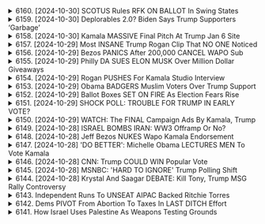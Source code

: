 <details>
<summary>6160. [2024-10-30] SCOTUS Rules RFK ON BALLOT In Swing States</summary><br>

<a href="https://www.youtube.com/watch?v=Vf7x2w7kxlI" target="_blank">
    <img src="https://img.youtube.com/vi/Vf7x2w7kxlI/maxresdefault.jpg" 
        alt="[Youtube]" width="200">
</a>

# SCOTUS Rules RFK ON BALLOT In Swing States

以下は、提供されたテキストに基づいた、整理された要約です。

**主要テーマ:**

*   **選挙戦略と新たな有権者層:** トランプ陣営は既存の支持者層に加え、これまで伝統的に民主党支持であった層、特に若年層の白人男性有権者層へのアピールを強化しています。ガザ情勢を起点に、パキスタン系アメリカ人など少数政治団体の支持も獲得しており、有権者層の多様化が進んでいます。
*   **政策優先順位:** トランプ陣営の中心的な政策課題は経済と国境政策、インフレ対策に焦点が当たっており、有権者の主要な関心事に合致したメッセージを発信しています。
*   **イスラム関係者との関係:** トランプ陣営はイスラム関係者との関係を、単なる選挙戦術として捉えており、彼らの意見や要求に真摯に対応する姿勢は見られません。
*   **右派グループの動き:** ヘリテージ財団などの保守系シンクタンクが、学生ビザ保有者やプロパレスチナ活動家への法的・政治的攻勢を計画しており、右派勢力の活動が活発化しています。

**主なポイント:**

*   **有権者層の多様化:** トランプ陣営は、既存支持層に加え、若年層の白人男性、少数民族有権者層（パキスタン系アメリカ人など）からの支持獲得を目指しています。
*   **中東問題への関与:** ガザ情勢をきっかけに、パキスタン系アメリカ人などの支援を得ていますが、より重要なのは、従来の民主党支持層からの支持を引き離す戦略です。
*   **経済・国境政策の重視:** トランプ陣営は、経済と国境政策を最優先課題として掲げ、有権者の関心を集めています。
*   **右派グループの活動活発化:** ヘリテージ財団などの保守系シンクタンクが、学生ビザ保有者やプロパレスチナ活動家への法的・政治的攻勢を計画しており、右派勢力の活動が活発化しています。
*   **選挙終盤のアウトリーチ:** 選挙戦終盤における説得可能な有権者層は、50歳未満の白人男性であり、必ずしもイスラム教徒や女性ではありません。

**総括:**

トランプ陣営の選挙戦略は、既存支持層の固めると同時に、伝統的な民主党支持層からの支持獲得が中心にあります。経済・国境政策を最優先課題として掲げ、有権者の関心を集めると同時に、右派グループの活動を支援し、反イスラム政策を推進しています。選挙戦終盤における説得可能な有権者は、50歳未満の白人男性であり、彼らにとって経済的安定と国境警備の強化が重要な課題となっています。
</details>

<details>
<summary>6159. [2024-10-30] Deplorables 2.0? Biden Says Trump Supporters ‘Garbage’</summary><br>

<a href="https://www.youtube.com/watch?v=E6BIpVM9Dr8" target="_blank">
    <img src="https://img.youtube.com/vi/E6BIpVM9Dr8/maxresdefault.jpg" 
        alt="[Youtube]" width="200">
</a>

# Deplorables 2.0? Biden Says Trump Supporters ‘Garbage’

## 2024年美國總統選舉：川普陣營現況分析重點整理 (截至2024年10月30日)

本分析基於訪談和觀察所得，對2024年美國總統選舉川普陣營的現狀、氛圍和策略進行歸納。

**一、陣營整體氛圍**

*   **謹慎樂觀與懷疑並存：** 陣營內部普遍感受是謹慎樂觀，但同時也充滿著懷疑感。儘管民調顯示良好狀況，但陣營成員擔憂是否有所忽略。
*   **期日前投票滿意：** 陣營對期日前投票的數據感到滿意，特別是考慮到川普過去曾呼籲選民迴避期日前投票。
*   **內部民調優於外部：** 陣營內部民調顯示川普領先，優於外部公開的民調數據。

**二、策略與考量**

*   **權衡「穩定」與「真實」：** 川普陣營試圖在控制訊息，穩定選情上取得平衡，與尊重川普的即興風格，真實表達個人觀點上取得平衡。
*   **應對川普的不可預測性：** 陣營成員必須準備應對川普的言論，可能偏離既定方向，並快速做出調整，避免對選情造成負面影響。
*   **針對未決定選民制定策略：** 陣營試圖吸引未決定選民（特別是對經濟和就業感到關心的人），通過強調經濟政策，爭取支持。
*   **平衡爭議性與吸引力：** 陣營努力在爭議性言論（可能令部分選民卻步）和維持選民熱情之間取得平衡，力圖擴大選民基礎，確保最終勝選。

**三、核心難點**

*   **川普的即興風格：** 川普本人具有較強的即興性和不可預測性，這使得陣營難以完全掌握選戰方向，需要時刻調整策略。
*   **內部懷疑與民調恐懼：** 儘管數據顯示良好趨勢，陣營成員仍然對潛在風險保持高度警惕，擔心民調未能真實反映選情。
*   **維持選民熱情與吸引未決選民：** 在激勵核心支持者和吸引寬泛未決定選民兩者之間取得平衡是一項艱巨的挑戰。

**四、具體策略案例**

*   **大型集會：** 舉辦大型集會，例如在麥迪遜廣場花園舉辦的集會，旨在展現選民支持力，激勵核心支持者。
*   **娛樂元素融入：** 召用知名人物（例如哈克·霍根），增添活動娛樂性，吸引更廣泛人群關注。
*   **經濟議題重點突出：** 強調就業和經濟改善帶來的正面影響，爭取對經濟感到關心的選民支持。

總結： 川普陣營處於謹慎樂觀的狀態，但內部懷疑感依然存在。 陣營在權衡可預測性與真實性，以及吸引核心選民和未決定選民之間掙扎。 陣營必須積極應對川普的不可預測性，並努力在政策和政治策略之間取得平衡，以確保在選舉中獲得成功。
</details>

<details>
<summary>6158. [2024-10-30] Kamala MASSIVE Final Pitch At Trump Jan 6 Site</summary><br>

<a href="https://www.youtube.com/watch?v=Lr4lmH5YSFo" target="_blank">
    <img src="https://img.youtube.com/vi/Lr4lmH5YSFo/maxresdefault.jpg" 
        alt="[Youtube]" width="200">
</a>

# Kamala MASSIVE Final Pitch At Trump Jan 6 Site

以下是此篇文字的清晰、客觀重點摘要，以段落區分，並以條列格式呈現：

**一、集會與抗議活動 (Rally & Protest Dynamics)**

*   **對抗性人群:** 討論涉及在集會活動中看到的一群抗議者，他們以一種帶有挑釁性的方式行動，尤其是在針對卡瑪拉·哈里斯的集會中。
*   **媒體呈現:** 指出主流媒體對這些集會活動的報導，以及對於抗議者動機和行為可能的偏見或過度報導。
*   **政治策略:** 觀察到這些集會的策略性運用，例如旨在影響公投的遊行行動。

**二、選舉民意調查分析 (Election Polling Analysis)**

*   **民意調查的可靠性:** 與歷史數據比較目前的選舉民意調查，特別是在關鍵的搖擺州的數據，以驗證其準確性。
*   **過低評估的趨勢:** 討論了在關鍵州中，特定政黨被民意調查過低評估的可能性，並觀察了這種現象在過去選舉循環中是否出現。
*   **歷史模式:** 分析了過去50多年來，民意調查在連續的總統選舉中，對特定政黨的過低評估模式。
*   **「害羞的選民」現象：** 檢視在民意調查中對特定候選人或政黨表示支持的社會偏見，及這會對準確性造成影響。

**三、選舉活動與策略 (Campaigning and Tactics)**

*   **廣告訊息：**分析政治廣告的訊息，包括使用名人代言(例如茱莉亞·羅伯茨)以及訊息的目標受眾。
*   **族群動員：** 評估廣告和集會運動是否成功地動員特定族群，例如阿拉伯裔美國穆斯林群體。
*   **選舉地圖分析：** 研究特定的州和地區，以了解哪些地區對選舉結果至關重要，並針對目標受選人及族群作出戰略動員。
*   **政治語言的使用：**對選舉廣告及宣傳中，使用的特定語言及詞彙進行評比及推論。

**四、對選舉結果的潛在影響 (Potential Impact on Election Outcomes)**

*   **歷史先例：** 探討某些歷史事件是否預示著可能發生的選舉結果。
*   **微小差異的影響：**強調即使微小的選舉動員努力，也可能在競爭激烈的選舉中造成重大差異。
*   **民意調查的偏誤：**強調選舉民意調查可能存在偏誤，而這些偏誤可能會影響對選舉結果的預測。
</details>

<details>
<summary>6157. [2024-10-29] Most INSANE Trump Rogan Clip That NO ONE Noticed</summary><br>

<a href="https://www.youtube.com/watch?v=DhWE1mRPIqU" target="_blank">
    <img src="https://img.youtube.com/vi/DhWE1mRPIqU/maxresdefault.jpg" 
        alt="[Youtube]" width="200">
</a>

# Most INSANE Trump Rogan Clip That NO ONE Noticed

## 文章重點整理：科技巨頭與美國政治經濟權力結合

本文分析了科技巨頭（以Elon Musk為代表）與 Donald Trump 政府及美國政治經濟的潛在權力結合，以及其背後的意識形態動機和政治策略。

**I. 核心人物與意識形態**

* **Elon Musk 與科技自由主義者：** 本文認為 Musk 代表著一群推動去中心化、無政府資本主義，或至少是大幅縮小政府的科技巨頭和自由主義者。
* **反進步主義共和黨人:** 他們偏好麥金利時代的共和黨，主張小政府、高關稅和企業主導的經濟。
* **共同願景:** 一個由企業主意志主導的美國，減少政府干預，並恢復類似 19 世紀末的經濟模式。

**II. 潛在政治策略與權力結合**

* **特朗普政府關係：**  Musk 和其他科技巨頭正在影響 Trump 的政策立場，例如加密貨幣和貿易。
* **利用 Trump：**  科技自由主義者可能將 Trump 視為實現其目標的工具，而非真正的意識形態盟友。 Trump 本身缺乏一致的意識形態方向，容易受影響。
* **影響政策：** 科技巨頭正在試圖推動特定政策，例如貿易自由化、降低管制和對企業更有利的稅收政策。

**III. 潛在商業模式與政治組織**

* **特別經濟區 (SEZ)：** 本文指出全球正出現大量由企業控制的特別經濟區，顯示企業越來越注重對政治經濟環境的控制。
* **企業憲章城市：**  發展中一些國家正在實驗由公司管理的“憲章城市”，這被認為是科技巨頭尋求建立自主政治和經濟空間的潛在趨勢。
* **營利型的憲章城市：** 多個受 Peter Thiel 支持的營利性憲章城市已經在發展中建立，表明對這種模式的興趣正在增長。

**IV. 歷史脈絡與聯想**

* **麥金利時代:**  作者將此聯盟與威廉·麥金利時代的共和黨政策聯繫起來，強調小政府、高關稅和企業主導的經濟發展模式。
* **新自由主義反彈:**  作者將此聯盟視為對新政的嘗試的回應，旨在恢復金時代的不平等。
* **關稅與解構:** 科技巨頭推動貿易自由化，同時推動解構現有政府機構，例如美國貿易代表辦公室，建立一個更利於企業的環境。

**V. 潛在風險與挑戰**

* **民主的潛在侵蝕：**  由企業主控制的政治和經濟空間可能侵蝕民主制度，並使國家陷入企業的掌控。
* **不平等加劇：**  這種聯盟可能進一步加劇社會不平等，並使富者更富，貧者更貧。
* **政策的不確定性：**  由於 Trump 的不確定性和缺乏意識形態一致性，這些聯盟的成功與否仍然不明。

**結論：**

本文認為，科技巨頭正在积极探索建立一個由企业主掌控的政治和经济模式。這種模式可能挑戰現有的民主制度，加劇社會不平等，並創造出一個對企業更有利的環境。雖然這種聯盟是否能成功，以及其長期後果如何，還不明確，但需要密切關注並加以防範。
</details>

<details>
<summary>6156. [2024-10-29] Bezos PANICS After 200,000 CANCEL WAPO Sub</summary><br>

<a href="https://www.youtube.com/watch?v=q1iAK1dhjtQ" target="_blank">
    <img src="https://img.youtube.com/vi/q1iAK1dhjtQ/maxresdefault.jpg" 
        alt="[Youtube]" width="200">
</a>

# Bezos PANICS After 200,000 CANCEL WAPO Sub

## 分析與重點摘要：Jeff Bezos 購置華盛頓郵報的事件與背後動機

以下將長文內容整理成重點摘要，以條列式呈現，並力圖保持客觀和清晰。

**一. 事件背景：華盛頓郵報的購置與立場轉變**

*   **購置事件：**Jeff Bezos 於 2013 年收購華盛頓郵報，並在過去十年投入超過五億美元。
*   **近期立場轉變：**選前一週，Bezos 发表社论，表明不希望華盛頓郵報在政治立場上過於偏頗，避免干預選舉。
*   **社論內容：**Bezos 声称自己一直坚持“不偏不倚”的原则，并认为华盛顿邮报应该为所有读者服务。
*   **批評者的質疑：**评论员认为，Bezos 突然轉變立場，與其自身的金融利益有關。

**二.  質疑 Bezos 利基動機的核心論點**

*   **金融利益考量：**評論者認為，Bezos 的立场转变与他自身的财富(千亿美元)，以及其与政府关系的金融利益有关。
*   **過去的政治站台：** Bezos 在收購郵報之後，華盛頓郵報曾大力支持民主黨，並與民主黨政客關係良好。
*   **政府合約與反托拉斯風險：**Bezos 拥有 Amazon 和 Blue Origin， 這些公司與美國政府簽有多項合同。 Bezos 的立場转变，可能与他担心民主党可能加強對大科技公司的反壟斷監管有关。
*   **利益衝突：** Amazon 與政府的合約、Blue Origin 獲取的政府資金，以及 Bezos 自身的慈善捐款， 都使得其立場備受質疑。

**三.  論點細節：Bezos 過去與現在的矛盾**

*   **支持民主黨時期的行為：**過去，华盛顿邮报大力支持歐巴馬基金會，並資助民主黨領袖。
*   **社交圈與政治影響力：** Bezos 在華視頓特區擁有大型住居，经常举办社交晚宴，邀请政治名流出席。
*   **“原則”的懷疑：**評論員認為，Bezos 的“原則”說法缺乏說服力，因為他過去的行为与现在的立场相悖。

**四. 主要批判：對媒體獨立性的影響**

*   **企業主干預：**Bezos 是一名擁有巨大財富和政治影響力的企業家，他的立場可能影响华盛顿邮报的报道方向。
*   **媒體的獨立性：** 评论員擔心媒體的獨立運作與企業主的利潤追逐之間存在根本矛盾。
*   **政治影響：** 媒体所有者的立场可能影响公共舆論，干扰民主的进程。

**五. 結論**

*   Bezos 的立场转变引发了对其真实意图的质疑，评论員普遍不相信這是出於純粹的原則考慮。
*   評論員認為，Bezos 的行動，可能受到了其個人的財政利益，及與政府關係的影響。
*   评论員強調，媒体所有者的立场可能會影响媒體的独立性，并干预民主进程。
*   批評者認為，Bezos 雖然是美國財富排名靠前的企業家，但其對媒體的控制與支持，實際上是對公共利益的損害。
</details>

<details>
<summary>6155. [2024-10-29] Philly DA SUES ELON MUSK Over Million Dollar Giveaways</summary><br>

<a href="https://www.youtube.com/watch?v=-Vz72zdtpLo" target="_blank">
    <img src="https://img.youtube.com/vi/-Vz72zdtpLo/maxresdefault.jpg" 
        alt="[Youtube]" width="200">
</a>

# Philly DA SUES ELON MUSK Over Million Dollar Giveaways

## 2024 年美國總統選舉相關焦點整理：川普競選活動組織問題及地面行動分析

**本段內容為政治評論節目摘錄，分析美國 2024 年總統選舉中川普陣營地面活動、組織策略等方面所引發的討論。**

### I. 超級政治行動委員會 (Super PAC) 外包地面行動的爭議

*   **問題核心：** 川普陣營將地面行動外包給由イーロン・マスク資助的超級政治行動委員會 (Super PAC)，此舉引發對組織能力、控制權以及選舉倫理的質疑。
*   **RNC 歷史經驗：** 共和黨全國委員會 (RNC) 長期以來注重地面組織能力，並投資於高效率的地面行動團隊，特別是在 2020 年大選中，RNC 與川普陣營共同打造強大的地面團隊。
*   **外包風險：** 將地面行動外包後，難以有效地協調和控制團隊，容易出現缺乏熱情、效率低下的情況。
*   **付費換取行動模式：**  批評者認為，付費雇用的地面團隊缺乏真正的熱情和動力，難以取得關鍵的選民支持。

### II. 地面行動詐欺及數據偽造風險

*   **GPS 欺騙及數據偽造:**  超级政治行動委員會 (Super PAC) 指引地面團隊使用 GPS 欺骗等手段伪造地面活动数据，以达到虚报行动范围及效果的目的。
*   **驗證困難：** 由於缺乏有效的監控機制，很難驗證地面活動的真實性以及數據的準確性。
*   **組織能力低落：** 缺乏組織能力可能導致地面活動無法有效覆蓋關鍵選区，影響選舉結果。

### III. 川普陣營地面組織與民主黨對比

*   **民主黨地面組織能力更強：** 評論員指出，民主黨在地面組織能力方面明顯優於川普陣營，尤其是在關鍵搖摆州的地面组织和动员能力。
*   **組織動員差異：** 民主黨能夠有效動員志愿者进行地面动员，而川普陣營主要依靠付費雇佣的地面團隊。
*   **可能影響選舉結果：** 強大的地面組織能力可以有效爭取选民支持，並可能對選舉結果產生數個百分點的影響。

### IV. 外包策略的潛在危害與教訓

*   **失去控制權：** 將關鍵的競選功能外包可能導致失去對競選活動的控制權，並增加風險。
*   **組織能力重要性 :**  成功競選活動需要強大的內部組織能力和資源支持。
*   **長期教訓：**  競選團隊应注重内部团队建设和组织能力，切忌盲目外包核心功能。
*   **選舉結果的潜在影响：** 如果宾夕法尼亚州输掉大选，这可能会成为竞争性竞选活动的经验教训，避免将控制权外包给第三方。

### V. 評論員對選舉因素的看法

*   **全国性媒体环境的影响：** 评论员认为，政治的国有化和名声化，最终取决于全国媒体的氛围。
*   **不可避免的选举结果：** 评论员认为，卡马拉·哈里斯无论如何输掉选举，原因可能是乔·拜登。
*   **1 月 7 日的事件：** 选举可能是在 1 月 7 日操纵的。

**总而言之，本段内容主要分析了川普陣營將地面行動外包給超級政治行動委員會 (Super PAC) 所面臨的風險及挑戰，並強調了內部組織能力及控制權的重要性。**
</details>

<details>
<summary>6154. [2024-10-29] Rogan PUSHES For Kamala Studio Interview</summary><br>

<a href="https://www.youtube.com/watch?v=FUUm5San90w" target="_blank">
    <img src="https://img.youtube.com/vi/FUUm5San90w/maxresdefault.jpg" 
        alt="[Youtube]" width="200">
</a>

# Rogan PUSHES For Kamala Studio Interview

## 演講重點整理（Breaking Points Podcast - 關於政治人物的心理分析與個人操盤）

**概述：** 這場演講深入探討了政治人物為達目的，犧牲個人生活與人際關係的心理狀態與行為模式，並對其個人操盤提出了一些見解。

**I.  政治人物的權力心理與犧牲**

*   **追逐權力的犧牲：** 政治人物為了獲得和維持地位，願意放棄個人生活、社交關係及興趣愛好。
*   **自我中心的人格：** 成功進入權力核心的人格往往具備高度的自我中心，且重視個人利益，甚至不惜犧牲他人的感受。
*   **持久的權力追逐：** 政治人物的生活從始至終都圍繞著升遷與權力遊戲，難以在權力遊戲之外尋求個人價值。

**II. 政治人物的關係經營模式**

*   **夫妻關係的異化：** 政治人物的伴侶往往成為權力鬥爭的附庸或犧牲者，甚至產生長期的感情裂痕。
*   **關係工具化：** 晚宴或社交場合成為政治人物鞏固權力、建立關係的工具，而非追求情感交流的場所。
*   **缺乏同理心的交流：** 政治人物往往難以建立真誠的社交關係，缺乏同理心與情感共鳴。

**III.  歷史政治人物案例分析**

*   **巴拉克與米歇爾·奧馬馬：** 演講者質疑奧馬馬夫婦的「愛情故事」，認為其關係可能並非如外觀般圓滿。
*   **比爾與希拉里·克林頓：** 克林頓夫婦的關係被形容為與奧馬馬夫婦截然不同，似乎更為复杂。
*   **吉米·卡特與羅莎琳·卡特：** 卡特總統的自傳披露了他將個人意願凌駕於妻子的感情之上，導致配偶長期不悅。
*   **伯尼·桑德斯：** 桑德斯總統不願意分享個人故事，更聚焦於政策議題，演講者對其表示敬佩。

**IV.  政治人物的個人操盤**

*   **自戀與狂妄：** 政治人物往往具有自戀傾向，渴望被崇拜，且為達到目的不擇手段。
*   **男性支配觀：** 政治舞台上，男性仍然扮演著主導角色，許多政治人物抱持著養家糊口的傳統觀念。
*    **1955年的社會背景:** 演講者回憶起1955年社會上普遍的對男性和女性的角色期望，认为当时的社會文化对男女关系有较大影響。

**V.  結論**

*   **對政治人物心理狀態的深刻分析：** 演講者從心理學的角度剖析了權力追逐對個人生活的影響，以及政治人物可能存在的人格缺陷。
*   **對政治舞台現實的批判：** 演講者揭示了政治舞台上的權力鬥爭、人際關係異化等現實，引发听眾思考。
* 呼吁支持独立媒体：呼吁支持 Breaking Points 的独立媒体平台，以保持观点和信息的独立性。
</details>

<details>
<summary>6153. [2024-10-29] Obama BADGERS Muslim Voters Over Trump Support</summary><br>

<a href="https://www.youtube.com/watch?v=TXPl6QTqcI0" target="_blank">
    <img src="https://img.youtube.com/vi/TXPl6QTqcI0/maxresdefault.jpg" 
        alt="[Youtube]" width="200">
</a>

# Obama BADGERS Muslim Voters Over Trump Support

## Breaking Points 段落重點整理

以下為影片內容的重點整理，以小節歸納並呈現條列式結構，著重客觀事實與主要論點：

**I. 背景與情勢**

*   **政治立場轉變：** 部分美國阿拉伯及穆斯林選民因為拜登政府在中東政策及對莉絲·柴尼(Liz Cheney)的態度，轉向可能支持前總統川普。
*   **選舉關鍵州：** 賓夕凡尼亞州、維斯康辛州及密歇根州等關鍵搖擺州的選民立場轉變，或會左右選舉結果。
*   **社群媒體影響：** 社群媒體上的諷刺訊息及政治廣告，正直接影響選民的認知及態度。

**II. 主要論點與觀察**

*   **選民不滿：** 聯邦政府的政策（尤其與中東地區有關）已引起部分阿拉伯及穆斯林美國選民的不滿，且對拜登政府處理加薩衝突的方式感到失望。
*   **雙重標準認知：** 某些選民認為拜登政府對柴尼的態度與對其他保守派政客的態度有所不同，認為政府存在雙重標準。
*   **事件與事件：**
    *   **哈里斯競選集會事件：** 一位來自底特律穆斯林社群代表，在參加哈里斯的競選活動時，卻遭到保安人員驅逐；此事件被視為歧視。
    *   **民主黨的接觸：** 民主黨候選人試圖透過宴請或與社群領袖會晤等方式，挽救選情。
*   **選民行為：** 部分選民表示不滿，並願意暫時忽略其他方面的政治立場，僅以特定政策（如中東衝突）作為投票的唯一考量。

**III. 川普陣營的策略**

*   **抓住機會：** 川普陣營意識到選民不滿，並積極利用這一點，試圖贏取阿拉伯及穆斯林選民的支持。
*   **訊息傳遞：** 透過強調對特定議題的立場（例如批評現有政策），試圖吸引對現任政府感到失望的選民。

**IV. 總結與見解**

*   **政治動員：** 社群領袖發出訊息，表明對政府政策的不滿，呼籲選民在選舉中投出關鍵性的一票。
*   **選民行為複雜性：** 选民的投票决策并非单一因素决定，而是受到多种因素的影响，包括宗教信仰、文化背景、及对具体政策的看法等。
*   **媒體角色：** 獨立媒體在呈現事件真相、及提供多元觀點上扮演重要角色。

**V. 呼籲**

*   鼓勵觀眾對節目內容表達意見（按讚、留言）。
*   鼓勵觀眾訂閱 Breaking Points 的網站，以支持獨立媒體。
</details>

<details>
<summary>6152. [2024-10-29] Ballot Boxes SET ON FIRE As Election Fears Rise</summary><br>

<a href="https://www.youtube.com/watch?v=iUOeFHNEfYI" target="_blank">
    <img src="https://img.youtube.com/vi/iUOeFHNEfYI/maxresdefault.jpg" 
        alt="[Youtube]" width="200">
</a>

# Ballot Boxes SET ON FIRE As Election Fears Rise

## 視訊內容摘要：對美國選舉潛在結果的分析及擔憂

**整體主題:** 該視訊內容討論了美國選舉的潛在結果，對部分共和黨選民的行為模式表示憂慮，並呼籲對選舉過程進行更透明的解釋，以避免進一步的陰謀論。

**一、選舉結果預測與「紅色海市蜃樓」現象**
   * 預測部分州的選舉結果可能會出現「紅色海市蜃樓」現象：即初期開票結果傾向共和黨，隨著選票計數(尤其是郵寄選票)的推進，情況可能會逆轉。
   * 呼籲提前向公眾解釋此現象，以避免部分人誤將此視為選舉舞弊。

**二、對部分共和黨選民的行為模式的擔憂**
   *  對部分共和黨選民(尤其是那些沉浸在陰謀論中的人)對事實的抗拒表達擔憂。
   *  認為無論提供多少證據，這些人可能仍然會堅持其「幻想」，例如認為投票機故障、法官腐敗，並不斷編造新的陰謀論。
   *  擔心這種模式可能導致更多人對民主體制失去信任。

**三、對選舉過程透明度的呼籲**
   * 呼籲盡可能開誠布公地解釋選舉過程的每個環節，以增加公眾對選舉結果的信心。
   * 強調，透明度是防止陰謀論擴散、維持民主制度的重要手段。

**四、政治修正的無效性與選民的自主性**
   *  對政治修正(例如勸導選民改變想法)的有效性表示質疑。
   * 認為，最終，選民應該根據自己的判斷做出選擇，即使這些選擇與事實不符。
   * 認為，尊重選民的自主性是民主體制的重要原則。

**五、對制度信任的危機與未來方向**
   *  承認制度(例如法院)的信任度正在下降。
   *  認為，這種情況可能會對民主體制造成長期的損害。
   *  呼籲各界共同努力，重構社會對民主制度的信任。

**六、對選民的呼籲與內容推廣**
   * 呼籲觀眾對節目「いいね！」或留下評論，以推廣節目。
   * 鼓勵觀眾訂閱breakingpointstocom，以支援獨立媒體的發展。
**強調**
該視訊內容的重點在於分析當前美國政治環境下的挑戰，並呼籲對制度透明化、選民自主性、民主體制信任等議題進行深入的討論和反思。
</details>

<details>
<summary>6151. [2024-10-29] SHOCK POLL: TROUBLE FOR TRUMP IN EARLY VOTE?</summary><br>

<a href="https://www.youtube.com/watch?v=Bw4CPtKnzE4" target="_blank">
    <img src="https://img.youtube.com/vi/Bw4CPtKnzE4/maxresdefault.jpg" 
        alt="[Youtube]" width="200">
</a>

# SHOCK POLL: TROUBLE FOR TRUMP IN EARLY VOTE?

好的，以下為文稿的重點摘要，以條列式和分小節的形式呈現，力求清晰、客觀，並使用正式用語：

**一、選情概況與民意調查分析**

*   **選戰膠著:** 各州選情普遍緊繃，多數激戰州在民調中呈現拉鋸，主要候選人支持度接近。
*   **民調信度質疑:** 對2016年和2020年民調失準的案例進行回顧，對目前民調真實性及可能存在的偏見（如刻意調整結果使點差維持在一定範圍内）提出質疑。
*   **2022年民調的特殊性:** 2022年的民調結果与其他年份存在差异，可能反映出選民行為的轉變和民調方法的局限性。

**二、各州選情的可能情境**

*   **情境一：民調大幅失準（2012年模式）:** 如果各州民調差距過大，KL Harris 將有望贏得除喬治亞州外的幾乎所有激戰州。
*   **情境二：民調基本準確:** 如果民調結果大致準確，各州結果將會非常接近，可能出現平分票的局面。
*   **情境三：選舉人團突发變化 (內布拉斯加州)：**內布拉斯加州選舉人團席次的突發變化可能會影響整體選情。

**三、選民行為分析及可能引發的選舉結果**

*   **選舉人團可能出現逆轉：**存在KL Harris獲得普選票，却输掉選舉人團的可能，這可能会導致選民对選舉制度的反思。
*   **共和黨策略變革：**若想在普選中獲得勝利，共和黨可能需要捨棄親生命聯盟，轉向更廣泛的選民群体。

**四、結論與選舉展望**

*   **選舉結果充滿不确定性:** 由於民調結果、選民行為及選舉制度等因素的影響，此次選舉充滿不确定性。
*   **呼籲理性对待選舉结果:** 呼籲選民理性看待選舉结果，避免過度驚訝或失望。

希望这份摘要能够帮助您快速掌握文稿的核心内容。
</details>

<details>
<summary>6150. [2024-10-29] WATCH: The FINAL Campaign Ads By Kamala, Trump</summary><br>

<a href="https://www.youtube.com/watch?v=K52y35oidME" target="_blank">
    <img src="https://img.youtube.com/vi/K52y35oidME/maxresdefault.jpg" 
        alt="[Youtube]" width="200">
</a>

# WATCH: The FINAL Campaign Ads By Kamala, Trump

## Donald Trump 2024 大選評論文重點整理

以下是根據提供的文本內容所做的重點整理：

**一、選民結構與策略總覽**

*   **白人勞工階級為關鍵:** 儘管積極爭取其他族群選票，但赢得白人勞工階級選民仍然是 Donald Trump 获勝的關鍵。目标是至少保持 2016 年或略高于 2020 年的白人勞工階層選票支持率。
*   **拉丁裔男性的轉變：** 拉丁裔男性的選民傾向正在發生轉變，但這更多是由於其強烈的文化保守主義以及對自由文化主義的反感所驅動，而非 Trump 的言論或政策。
*   **爭取少數族群選票的策略：** Trump陣營正在積極爭取拉丁裔和非裔美國人選票，但在評估策略時，也要考慮不同族群的投票傾向以及文化價值觀的差異。

**二、選民心理及影響因素**

*   **文化自由主義與保守主義：** 選民對自由文化主義的反感，以及對文化保守主義的傾向是影響選票的重要因素。
*   **對政治人物形象的感知：** 對 Trump 的個人特質的負面評價，例如被認為不穩或危險，正在影響少數族群選民的投票意向。

**三、Trump 陣營的選舉策略**

*   **積極爭取少數族群選票：** Trump 陣營正在積極爭取拉丁裔和非裔美國人選票，並利用社交媒體、文化名人等途徑進行宣傳。
*   **應對媒體與競爭對手的攻擊：** Trump 陣營正在密切關注競爭對手的選舉策略，并积极反擊媒體的批评。
*   **保持核心選民支持率：** 除了爭取少數族群選票，Trump 陣營也持續關注核心白人勞工階級選民的支持率。

**四、選舉策略評估**

*   **針對小眾議題的廣告效果：** 将全部的选举广告投入到只能吸引民主党选民的小众文化议题上，是一种低效的选举策略。
*   **積極回應競選对手的攻擊：** Trump 陣營對於競選對手的攻擊回應積極，顯示其重視選民的觀感。
*   **選戰策略調整：** Trump 陣營會根據選戰的發展，調整其選戰策略，例如對普威圖里哥事件的回應。

**五、選戰評估與展望**

*   **普威圖里哥事件的回響：** 針對普威圖里哥的負面言論，可能會對普威圖里哥族群的選民產生影響，並成為 демократичні党反擊 Trump 的有效素材。
*   **選戰趨勢分析：** 選戰趨勢分析顯示，Trump 需要争取更多选票才能赢得选举，因此他需要积极爭取少數族群選票，並保持白人勞工階級選民的支持率。
*   **選舉策略有效性：** 選舉策略的有效性取决于能否有效地抓住选民的需求，並傳達出 Trump 的政治理念。

**總結:**

此次評論文強調選民結構、選民心理以及選舉策略在 2024 年大選中的關鍵作用。 Trump 陣營需要平衡爭取少數族群選票與保持核心選民支持率的策略，並針對選戰趨勢进行有效調整。 此次評論文認為此次選戰的關鍵並不在於增加新的支持者，而是在於維持已有選民的支持。
</details>

<details>
<summary>6149. [2024-10-28] ISRAEL BOMBS IRAN: WW3 Offramp Or No?</summary><br>

<a href="https://www.youtube.com/watch?v=bv_OERai01g" target="_blank">
    <img src="https://img.youtube.com/vi/bv_OERai01g/maxresdefault.jpg" 
        alt="[Youtube]" width="200">
</a>

# ISRAEL BOMBS IRAN: WW3 Offramp Or No?

好的，以下就文章內容，提供一份精簡、客觀且結構化的重點整理：

**一、局势背景與主要討論點**

*   **主題：** 以色列與伊朗的緊張關係，以及美國可能的角色變動（聚焦未來可能的特朗普政府）。
*   **核心論點：** 分析特朗普連任後，美國對以色列的支持、以色列的行動自由，以及對共和黨利益團體的影響。
*   **主要參與者：** 以色列（ネタニヤフ）、伊朗、美國（拜登/特朗普政府）、共和黨利益団体 (例如福音派、大捐款人)。

**二、特朗普政府可能的政策走向**

*   **限制減少：** 特朗普政府可能放鬆對以色列的限制，取消拜登政府對以色列的約束。
*   **非介入：** 強調美國不應介入地區戰爭，以色列應自行負責（可能導致以色列更自由，但也更孤立）。
*   **支持自主：** 美國可能不再視為以色列的保護者，而是鼓勵以色列獨自處理問題，包括與伊朗的衝突。

**三、共和党利益团体的影响**

*   **福音派支持：** 以色列擁有共和党內福音派的大力支持，此群體對以色列的支持往往高過對美國猶太人的同情。
*   **主要捐款人：** 共和党的關鍵捐款人（如米里ам·阿东）對以色列的承諾是核心利益，可能要求以色列兼併约旦河西岸（加劇衝突）。
*   **武器出口：** 共和黨在以色列武器出口方面支持度遠高於民主黨，且對伊朗態度更強硬。

**四、以色列對特朗普政府的擔憂**

*   **不可預測性：** 以色列擔心特朗普可能改變立場，做出對以色列不利的決定。
*   **缺乏保障：** 以色列知道如果特朗普不滿意，自己可能難以應付（過去拜登政府對以色列的容忍度較高）。

**五、總結**

*   未來美國政府的政策走向可能對以色列的行動產生重大影響。
*   共和黨利益團體的立場複雜，可能對政府的政策制定產生影響。
*   以色列對特朗普政府的不可預測性有所擔憂。

**注意:** 以上重點整理力求客觀，僅基於文章內容進行歸納，不包含個人觀點。
</details>

<details>
<summary>6148. [2024-10-28] Jeff Bezos NUKES Wapo Kamala Endorsement</summary><br>

<a href="https://www.youtube.com/watch?v=HYxNNOaDSac" target="_blank">
    <img src="https://img.youtube.com/vi/HYxNNOaDSac/maxresdefault.jpg" 
        alt="[Youtube]" width="200">
</a>

# Jeff Bezos NUKES Wapo Kamala Endorsement

## 分析與重點整理：美國總統大選與政治評論

**核心議題：** 此文是關於2024年美國總統大選的評論，重點在於政治策略、媒體動向、民主黨的路線，以及可能的選後發展。文章以評論員（帕里）的獨白形式呈現，反映其對選舉和政治局勢的觀察。

**一、媒體與政治人物的反應**

*   **傳統媒體的動向：** 共和黨候選人（特朗普）長期存在，過去的衝擊已減弱，這代表對抗特朗普的阻力不像2016年時強烈。
*   **民主黨的態度：** 民主黨選民更在意的是選舉結果，而不是意識形態，這意味著他們可能為了勝利妥協自己的堅持。
*   **政治人物的預設立場：** 民主黨精英可能將損失歸咎於女性候選人（例如希拉蕊），並認為未來應更注重男性候選人，這反映出精英階層可能存在對性別歧視的偏見。

**二、選舉策略與候選人分析**

*   **第三黨候選人（史丹）的影響：** 民主黨及傳統媒體對史丹的支持者（例如反對大量虐殺者）持負面態度，並可能將其視為支持者身份的污名化。
*   **拜登總統的處境：** 作者認為，即便拜登的政綱存在問題，民主黨內部也將繼續支持他。
*   **哈里斯（副總統）的潛在角色：** 儘管作者認為哈里斯有能力胜任總統職務，但由於拜登的立場，哈里斯很可能無法獲得充分的檢視與強化。
*   **政治考量與候選人篩選：** 作者認為，若哈里斯在賓夕伐尼亞失利，民主黨可能傾向於推舉喬什·夏皮羅作為候選人。

**三、選舉後的預測與政治反思**

* **選舉應變機制：** 作者預測，如果選舉結果不如預期，民主黨可能會責备投給吉爾·史丹的选民，以及那些反对大量屠杀的选民。
* **民主程序討論：** 作者认为，应该通过初選系统对候选人进行更严格的评估，而不是讓現任總統在選前未受檢視。
* **黨派策略：**作者認為民主黨內部可能會繼續堅持讓現任總統繼續競選，即便那些支持者可能並不認同。
*   **政治反思的可能性：** 作者認為，在拜登總統卸任後，更坦诚政治反思的可能性很小，因为許多人曾支持過他。

**四、媒體呼籲與支持**

*   **支持獨立媒體：**作者呼籲支持獨立媒體（breaking points tocom），以維護媒體的獨立性與多元性。
*   **互動與分享：** 呼籲觀眾點贊、留言，分享影片，以擴大影響力，支持獨立媒體的發展。
</details>

<details>
<summary>6147. [2024-10-28] 'DO BETTER': Michelle Obama LECTURES MEN To Vote Kamala</summary><br>

<a href="https://www.youtube.com/watch?v=VYr0c8NodEc" target="_blank">
    <img src="https://img.youtube.com/vi/VYr0c8NodEc/maxresdefault.jpg" 
        alt="[Youtube]" width="200">
</a>

# 'DO BETTER': Michelle Obama LECTURES MEN To Vote Kamala

以下是對這段文字的重點摘要，以正式用語並以條列格式呈現：

**一、選舉策略與區域分析**

*   **搖擺州關注：** 討論了賓夕法尼亞州的選舉策略，著重於郊區與保守型農村地區之間的選民拉攏。分析指出，民主黨可能透過在農村地區失去選票，來換取在郊區的增加。
*   **區域差異：** 指出賓夕法尼亞州內不同區域的政治傾向存在差異。費城和匹茲堡等城市偏民主黨，而農村地區則偏保守。
*   **競選活動地點：** 批判了兩位總統候選人 (K. Harris 和 Donald Trump) 競選活動地點的選擇。例如，Trump 花費資源前往人口稀少的蒙大拿州，而 K. Harris 前往了不看好的得克薩斯州。

**二、政治人物與名人參與**

*   **名流效應：** 提到多位名人參與政治活動的情況。例如，碧昂絲參與政治活動，強調婦女的權利；李奧納多·迪卡普利奧為候選人背書。
*   **名人背書的風險：** 暗示名人背書可能帶來的負面影響，例如，李奧納多·迪卡普里奧的年齡相關玩笑。
*   **政治人物的風格：** 點出類似於 2016 年的選舉模式，暗示過去的營幕手法再次出現。

**三、對選舉策略的批評與觀點**

*   **過於關注上總統職位：** 批評一些政治人物似乎更關注競選上總統，而非在議會服務的職責。
*   **選舉資源的分配：** 質疑選舉資源分配的合理性，例如，投入資源到人口稀少的地區。
*   **對選舉結果的預測：** 對於 K. Harris 在得克薩斯州獲勝的可能性表示懷疑。

**四、媒體與社眾互動**

*   **頻道推廣：** 鼓勵觀眾點讚、評論和訂閱，以支持獨立媒體的發展。
*   **資訊分發：** 邀請觀眾加入郵件列表，以便定期接收節目內容。
*   **避免極端言論：** 要求觀眾避免過度激烈的言論和不適當的評論。

總而言之，這段文字涵蓋了美國選舉的策略分析、名人參與、資源分配、媒體角色以及社眾互動等多個方面，並提出了對當前選舉趨勢的一些批評和觀察。
</details>

<details>
<summary>6146. [2024-10-28] CNN: Trump COULD WIN Popular Vote</summary><br>

<a href="https://www.youtube.com/watch?v=rFZkab20_oc" target="_blank">
    <img src="https://img.youtube.com/vi/rFZkab20_oc/maxresdefault.jpg" 
        alt="[Youtube]" width="200">
</a>

# CNN: Trump COULD WIN Popular Vote

## 主要要點整理：共和黨勝選機率分析與選舉策略

以下是上述文字內容的重點整理，以清晰、客觀的方式呈現：

**1. 選舉形勢總覽:**

* **不確定性高：** 分析者認為選舉結果非常難以預測，像是「拋硬幣」，世論調查的可靠性備受質疑。
* **共和黨士氣：** 分析者認為共和黨內部存在一種不容置疑的勝利信心，即使可能性不高。
* **民主黨恐懼：** 民主黨則面臨著對落選的極度擔憂。分析者認為，無論成功與否，共和黨都傾向於將負面結果視為「被操控」的結果。

**2. 共和黨選舉策略：**

* **預先鋪路與造勢：** 共和黨在選舉前已經開始為可能產生的負面結果做出準備，以確保支持者相信他們輸掉選舉是因爲外部勢力干預。
* **操控選舉敘事：** 共和黨正在積極地建立一套關於選舉的敘事，強調選舉舞弊的可能性，並暗示選舉結果已被操縱。
* **法律訴訟預備：** 共和黨已經在多個州啟動法律訴訟，可能預示着對選舉結果的挑戰。
* **組織性行動：** 共和黨正在積極組織成員，以準備在選舉日或選舉結果公布後展開行動。

**3. 支持者情緒：**

* **勝利信心：** 共和黨支持者對特朗普的勝選充滿信心，即使這種信心缺乏客觀依據。
* **強烈的勝利渴望：** 共和黨支持者渴望戰勝對手，並佔據統治地位，甚至帶有強烈的敵對情感 （例如「我們要吃掉他們的午餐」）。
* **對選舉舞弊的警惕：** 支持者對選舉舞弊的可能性保持警惕，並傾向於相信任何不利於自己立場的選舉結果都是不公正的。

**4. 對輿論調查的質疑:**

* **可靠性考量:** 分析者質疑目前的輿論調查的準確性，並推測可能存在操縱數據的可能性。
* **輿論調查的困境:** 批評者認為，一些輿論調查機構可能過度に倾向于特定的政治立场。

**5. 總結:**

* **選舉結果難以預測:** 由於各種因素的不確定性，選舉結果充滿了變數。
* **政治極化加劇:** 政治立場的日益對立加劇了選舉的緊張氛圍和對立情緒。
* **選舉策略影響:** 共和黨的選舉策略旨在為可能的負面結果做好準備，並維護其支持者的信心和忠誠度。
   
總而言之，上述文本突顯了目前美國選舉局勢的複雜性和不確定性，以及兩黨在策略上都傾向於為可能的負面結果做準備。
</details>

<details>
<summary>6145. [2024-10-28] MSNBC: 'HARD TO IGNORE' Trump Polling Shift</summary><br>

<a href="https://www.youtube.com/watch?v=Ma0aZF7nTks" target="_blank">
    <img src="https://img.youtube.com/vi/Ma0aZF7nTks/maxresdefault.jpg" 
        alt="[Youtube]" width="200">
</a>

# MSNBC: 'HARD TO IGNORE' Trump Polling Shift

## 美國大選分析重點整理 (根據錄音內容)

**I. 選情概覽與趨勢**

*   **整體選情：** 選情競爭激烈，共和黨呈現積極態勢，但專業人士可能過度樂觀。過去（2016 & 2020）的經驗影響判斷，專家避免重複錯誤。
*   **重點州：** 亞利桑那州、內華達州，早期投票佔比高，影響重大; 特别是内华达州，因服务业人员日程不固定，倾向提前投票。
*   **早期投票：** 格魯吉亞州早期投票民主黨佔優，共和黨則集中於投票日；其他州如密歇蘭州，觀察不同投票模式。
*   **投票模式：** 郵寄票和現場提早投票順序不同。共和黨往往在現場提早投票佔優。由于疫情及其他因素，選民投票模式發生變化。
*   **專家分析的困難：** 現有數據不足以精確預測選情，疫情導致投票模式轉變，缺乏足夠歷史數據做參考。

**II. 個州選情分析**

*   **亞利桑那州 & 內華達州:** 早期投票率高，對選舉結果影響巨大。
*   **格魯吉亞州:** 民主黨初期佔優，共和黨後期趕上。
*   **密歇兰州:** 不同投票模式需要觀察。

**III. 投票數據分析**

*   **早期投票與最終結果：** 不同州早投票模式和選舉日投票的比例不同，可能影響最终投票结果。
*   **無黨派選民：** 如何吸引無黨派選民對選舉結果至關重要。
*   **2020年及2016年經驗：** 過往的選舉經驗，提醒專家切勿重蹈覆轍，不要過度解讀指標。

**IV. 世論調查與媒體討論**

*   **數據可靠性：** 需要對世論調查公司的数据进行验证，确定“不利立場”是否干擾调查结果。
*   **專家意見：** 專家需根據客觀數據进行分析，避免過度解讀或先入為主的偏見。
*   **媒體討論：** 留意媒體對選舉數據和選情的討論。

**V. 開放性建議 & 社群訊息**

*   **Breakingpoints 訂閱：** 鼓勵观众订阅Breakingpoints.com (Premium)，以支持獨立媒體。
*   **Breakingpoints 郵件订阅：** 免費訂閱Breakingpoints.decom，每日獲取精彩內容。
*   **獨立媒體：** 呼籲支持獨立媒體。
</details>

<details>
<summary>6144. [2024-10-28] Krystal And Saagar DEBATE: Kill Tony, Trump MSG Rally Controversy</summary><br>

<a href="https://www.youtube.com/watch?v=415V31TGse0" target="_blank">
    <img src="https://img.youtube.com/vi/415V31TGse0/maxresdefault.jpg" 
        alt="[Youtube]" width="200">
</a>

# Krystal And Saagar DEBATE: Kill Tony, Trump MSG Rally Controversy

## Breakpoints Podcast 討論重點整理 - 聚焦移民與文化議題 (2024)

以下整理Breakpoints Podcast節目談話內容的重點，聚焦在移民、文化議題、美國政治以及節目來賓所提及之觀點。

**一、移民問題的核心議題**

*   **文化精英 vs. 民眾觀感:** 來賓認為，移民問題不單純是政策爭議，更反映出文化精英階層與廣大民眾之間價值觀的差異。精英可能比較傾向開放包容的政策，而廣大民眾更關心自身社群的影響。
*   **政治符號:** 移民成為政治操弄的標誌，某些候選人（如特朗普）刻意利用此議題激化社會矛盾，吸引特定選民。
*   **邊境控制:** 無法控制大量非法移民湧入，是對國家安全及社會福祉的威脅。

**二、文化議題的焦點與爭議**

*   **性別認同與兒童:** 節目討論了關於兒童性別認同的教育，以及關於青春期阻礙剂的研究。來賓對性別認同的推廣方式，尤其是對兒童影響的方式表示擔憂。
*   **文化戰的象徵：** LGBTQ+議題 (尤其是跨性別議題) 成為美國文化戰的象徵，部分人士認為媒體過度強調此議題，甚至有強迫推銷之感。
*   **文化精英與主流美國：**來賓認為某些文化議題（例如跨性別議題）被文化精英推廣，但卻與主流美國價值觀不符，這引發了公眾的反感。
*   **文化衝突與精英統治：** 節目標強調某些文化議題（例如性別認同、社會自由主義）被文化精英統治和推廣，與大多數美國人的價值觀存在衝突。

**三、政治層面的分析與解讀**

*   **特朗普現象：** 特朗普被視為一種避雷針，吸引來自不同政治立場的選民。他善於利用矛盾，激化社會矛盾，以達到政治目的。
*   **選民動機：** 節目認為，理解選民背後的動機至關重要。選民的反感不只是針對特定政策，更是對精英階層價值觀的反抗。
*   **選舉策略：** 節目认为政治人物利用争议话题 (如移民、性別認同) 吸引选民。 特朗普被视为一种避雷针，能够吸引不同政治立场的选民。
* **政治矛盾：** 节目认为特朗普的成功在于善于利用矛盾和冲突，他能吸引来自不同政治立场的选民。

**四、節目對當前社會現象的批判**

*   **精英階層的影響：**節目批判精英階層對社會文化的塑造，認為他們將自身的價值觀強加於整個社會。
*   **大眾媒體的操控：**節目質疑大眾媒體對某些議題的過度渲染和片面報導。
* **媒體自由：** 节目批评媒體自由主義的表現，认为部分議題受到了媒體的偏頗宣傳，導致公眾對其產生反感和不滿。

**五、節目總體立場**

*   **對美國分裂的憂慮：**節目的評論員對美國社會日益嚴重的分裂表示擔憂，認為需要更深入的了解不同群體的觀點，才能彌合社會裂痕。
*   **強調獨立思考：**節目強調獨立思考的重要性，呼籲觀眾對各種政治主張保持警惕，不要被片面信息所迷惑。
</details>

<details>
<summary>6143. Independent Runs To UNSEAT AIPAC Backed Ritchie Torres</summary><br>

<a href="https://www.youtube.com/watch?v=fStoxcRGHsQ" target="_blank">
    <img src="https://img.youtube.com/vi/fStoxcRGHsQ/maxresdefault.jpg" 
        alt="[Youtube]" width="200">
</a>

# Independent Runs To UNSEAT AIPAC Backed Ritchie Torres


</details>

<details>
<summary>6142. Dems PIVOT From Abortion To Taxes In LAST DITCH Effort</summary><br>

<a href="https://www.youtube.com/watch?v=0UWymQRLhMM" target="_blank">
    <img src="https://img.youtube.com/vi/0UWymQRLhMM/maxresdefault.jpg" 
        alt="[Youtube]" width="200">
</a>

# Dems PIVOT From Abortion To Taxes In LAST DITCH Effort


</details>

<details>
<summary>6141. How Israel Uses Palestine As Weapons Testing Grounds</summary><br>

<a href="https://www.youtube.com/watch?v=dfz3SCQQ2l8" target="_blank">
    <img src="https://img.youtube.com/vi/dfz3SCQQ2l8/maxresdefault.jpg" 
        alt="[Youtube]" width="200">
</a>

# How Israel Uses Palestine As Weapons Testing Grounds


</details>

